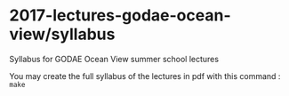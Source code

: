 # 2017-lectures-godae-ocean-view/syllabus
Syllabus for GODAE Ocean View summer school lectures

You may create the full syllabus of the lectures in pdf with this command : 
```make```
